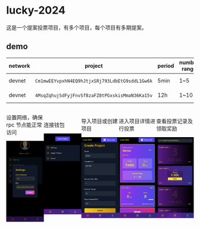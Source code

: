 # lucky-2024

这是一个提案投票项目，有多个项目，每个项目有多期提案。


## demo

| network | project | period | number range | base amount |
| -- | -- | -- | -- | -- |
| devnet | `Cm1mwEEYvpxhN4EQ9hJtjxSRj793LdbEtG9sddL1Gw6k` | 5min | 1~5 | 0.01 SOL |
| devnet | `4MsqZqhujSdFyjFnvSf8zaFZ8tPGxskisMmaN36Ka15v` | 12h | 1~10 | 0.01 SOL |

<div style="display: flex; align-items: center;">
<div>
    <p>设置网络，确保 rpc 节点能正常访问</p>
    <img src="docs/images/settings.png"  />
</div>

<div>
    <p>连接钱包</p>
    <img src="docs/images/mine.png"  />
</div>

<div >
    <p>导入项目或创建项目</p>
    <img src="docs/images/creator.png"  />
</div>

<div >
    <p>进入项目详情进行投票</p>
    <img src="docs/images/project.png"  />
</div>

<div >
    <p>查看投票记录及领取奖励</p>
    <img src="docs/images/vote.png"  />
</div>
</div>